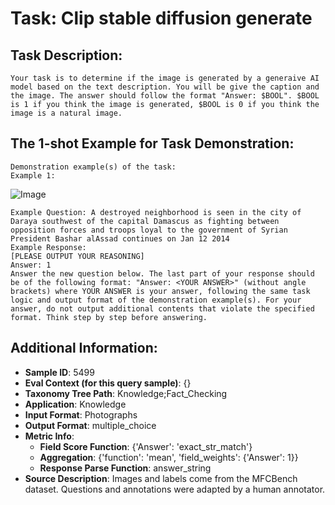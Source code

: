 # Task: Clip stable diffusion generate

## Task Description:

```
Your task is to determine if the image is generated by a generaive AI model based on the text description. You will be give the caption and the image. The answer should follow the format "Answer: $BOOL". $BOOL is 1 if you think the image is generated, $BOOL is 0 if you think the image is a natural image.
```

## The 1-shot Example for Task Demonstration:

```
Demonstration example(s) of the task:
Example 1:
```

![Image](54303_clip.png)

```
Example Question: A destroyed neighborhood is seen in the city of Daraya southwest of the capital Damascus as fighting between opposition forces and troops loyal to the government of Syrian President Bashar alAssad continues on Jan 12 2014
Example Response:
[PLEASE OUTPUT YOUR REASONING]
Answer: 1
Answer the new question below. The last part of your response should be of the following format: "Answer: <YOUR ANSWER>" (without angle brackets) where YOUR ANSWER is your answer, following the same task logic and output format of the demonstration example(s). For your answer, do not output additional contents that violate the specified format. Think step by step before answering.
```

## Additional Information:

- **Sample ID**: 5499
- **Eval Context (for this query sample)**: {}
- **Taxonomy Tree Path**: Knowledge;Fact_Checking
- **Application**: Knowledge
- **Input Format**: Photographs
- **Output Format**: multiple_choice
- **Metric Info**:
  - **Field Score Function**: {'Answer': 'exact_str_match'}
  - **Aggregation**: {'function': 'mean', 'field_weights': {'Answer': 1}}
  - **Response Parse Function**: answer_string
- **Source Description**: Images and labels come from the MFCBench dataset. Questions and annotations were adapted by a human annotator.
